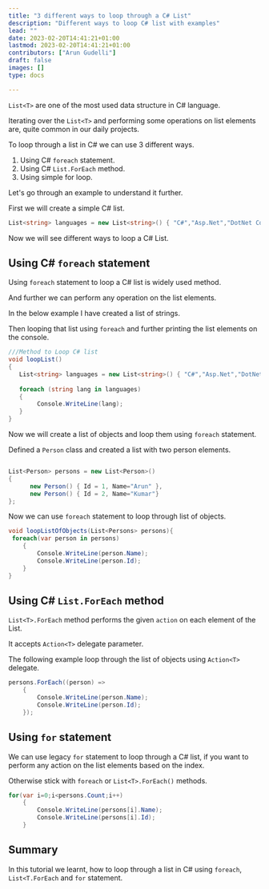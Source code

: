 ```yaml
---
title: "3 different ways to loop through a C# List"
description: "Different ways to loop C# list with examples"
lead: ""
date: 2023-02-20T14:41:21+01:00
lastmod: 2023-02-20T14:41:21+01:00
contributors: ["Arun Gudelli"]
draft: false
images: []
type: docs

---
```


`List<T>` are one of the most used data structure in C# language. 

Iterating over the `List<T>` and performing some operations on list elements are, quite common in our daily projects.

To loop through a list in C# we can use 3 different ways.

1. Using C# `foreach` statement.
2. Using C# `List.ForEach` method.
3. Using simple for loop.

Let's go through an example to understand it further. 

First we will create a simple C# list.

```csharp
List<string> languages = new List<string>() { "C#","Asp.Net","DotNet Core"};

```

Now we will see different ways to loop a C# List.

## Using C# `foreach` statement

Using `foreach` statement to loop a C# list is widely used method.

And further we can perform any operation on the list elements.

In the below example I have created a list of strings.

Then looping that list using `foreach` and further printing the list elements on the console.

```csharp
///Method to Loop C# list
void loopList()
{
   List<string> languages = new List<string>() { "C#","Asp.Net","DotNet Core"};
   
   foreach (string lang in languages)
   {
        Console.WriteLine(lang);
   }
}
```

Now we will create a list of objects and loop them using `foreach` statement.

Defined a `Person` class and created a list with two person elements.

```csharp

List<Person> persons = new List<Person>() 
{ 
      new Person() { Id = 1, Name="Arun" },
      new Person() { Id = 2, Name="Kumar"} 
};
```

Now we can use `foreach` statement to loop through list of objects.

```csharp
void loopListOfObjects(List<Persons> persons){
 foreach(var person in persons)
    {
        Console.WriteLine(person.Name);            
        Console.WriteLine(person.Id);
    }
}
```

## Using C# `List.ForEach` method

`List<T>.ForEach` method performs the given `action` on each element of the List.

It accepts `Action<T>` delegate parameter. 

The following example loop through the list of objects using `Action<T>` delegate.

```csharp
persons.ForEach((person) =>
    {
        Console.WriteLine(person.Name);
        Console.WriteLine(person.Id);
    });
```

## Using `for` statement

We can use legacy `for` statement to loop through a C# list, if you want to perform any action on the list elements based on the index. 

Otherwise stick with `foreach` or `List<T>.ForEach()` methods.

```csharp
for(var i=0;i<persons.Count;i++)
    {
        Console.WriteLine(persons[i].Name);
        Console.WriteLine(persons[i].Id);
    }
```

## Summary

In this tutorial we learnt, how to loop through a list in C# using `foreach`, `List<T.ForEach` and `for` statement.










